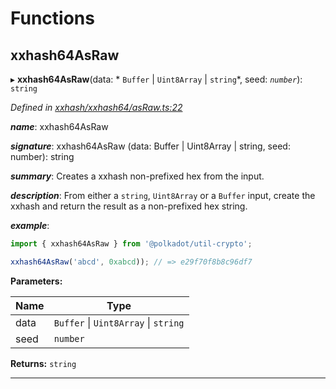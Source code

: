 

# Functions

<a id="xxhash64asraw"></a>

##  xxhash64AsRaw

▸ **xxhash64AsRaw**(data: * `Buffer` &#124; `Uint8Array` &#124; `string`*, seed: *`number`*): `string`

*Defined in [xxhash/xxhash64/asRaw.ts:22](https://github.com/polkadot-js/common/blob/fbd6c1e/packages/util-crypto/src/xxhash/xxhash64/asRaw.ts#L22)*

*__name__*: xxhash64AsRaw

*__signature__*: xxhash64AsRaw (data: Buffer | Uint8Array | string, seed: number): string

*__summary__*: Creates a xxhash non-prefixed hex from the input.

*__description__*: From either a `string`, `Uint8Array` or a `Buffer` input, create the xxhash and return the result as a non-prefixed hex string.

*__example__*:   

```javascript
import { xxhash64AsRaw } from '@polkadot/util-crypto';

xxhash64AsRaw('abcd', 0xabcd)); // => e29f70f8b8c96df7
```

**Parameters:**

| Name | Type |
| ------ | ------ |
| data |  `Buffer` &#124; `Uint8Array` &#124; `string`|
| seed | `number` |

**Returns:** `string`

___

